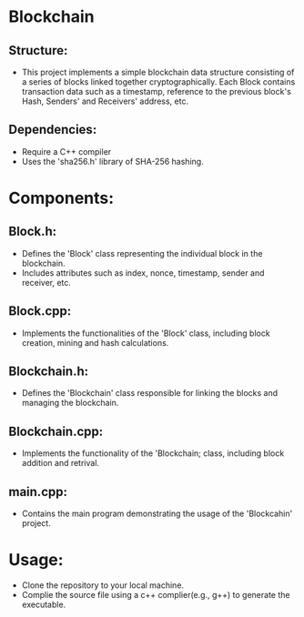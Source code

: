 # Blockchain
## Structure:
- This project implements a simple blockchain data structure consisting of a series of blocks linked together cryptographically. Each Block contains transaction data such as a timestamp, reference to the previous block's Hash, Senders' and Receivers' address, etc.
## Dependencies:
- Require a C++ compiler
- Uses the 'sha256.h' library of SHA-256 hashing.
# Components:
## Block.h:
- Defines the 'Block' class representing the individual block in the blockchain.
- Includes attributes such as index, nonce, timestamp, sender and receiver, etc.
## Block.cpp:
- Implements the functionalities of the 'Block' class, including block creation, mining and hash calculations.
## Blockchain.h:
- Defines the 'Blockchain' class responsible for linking the blocks and managing the blockchain.
## Blockchain.cpp:
- Implements the functionality of the 'Blockchain; class, including block addition and retrival.
## main.cpp:
- Contains the main program demonstrating the usage of the 'Blockcahin' project.
# Usage:
- Clone the repository to your local machine.
- Complie the source file using a c++ complier(e.g., g++) to generate the executable.

